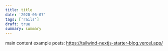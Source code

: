 ```yaml
---
title: title
date: '2020-06-07'
tags: ['rails']
draft: true
summary: summary
---
```


main content
example posts: https://tailwind-nextjs-starter-blog.vercel.app/
